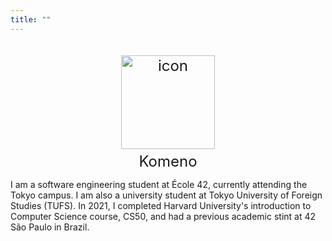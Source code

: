 ```yaml
---
title: ""
---
```


<div style="text-align: center; font-size: 24px">
    <img src="https://github.com/riceset/Garden/assets/48802655/8e679378-2336-475d-bd20-bc866e9559f6" alt="icon" width="150" style="padding-top: 20px; padding-bottom: 5px; display: block; margin-left: auto; margin-right: auto;"/>
    Komeno
</div>

I am a software engineering student at École 42, currently attending the Tokyo campus. I am also a university student at Tokyo University of Foreign Studies (TUFS). In 2021, I completed Harvard University's introduction to Computer Science course, CS50, and had a previous academic stint at 42 São Paulo in Brazil.
